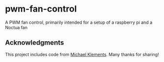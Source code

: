 # pwm-fan-control

A PWM fan control, primarily intended for a setup of a raspberry pi and a Noctua fan

## Acknowledgments

This project includes code from [Michael Klements](https://github.com/mklements/PWMFanControl). Many thanks for sharing!
